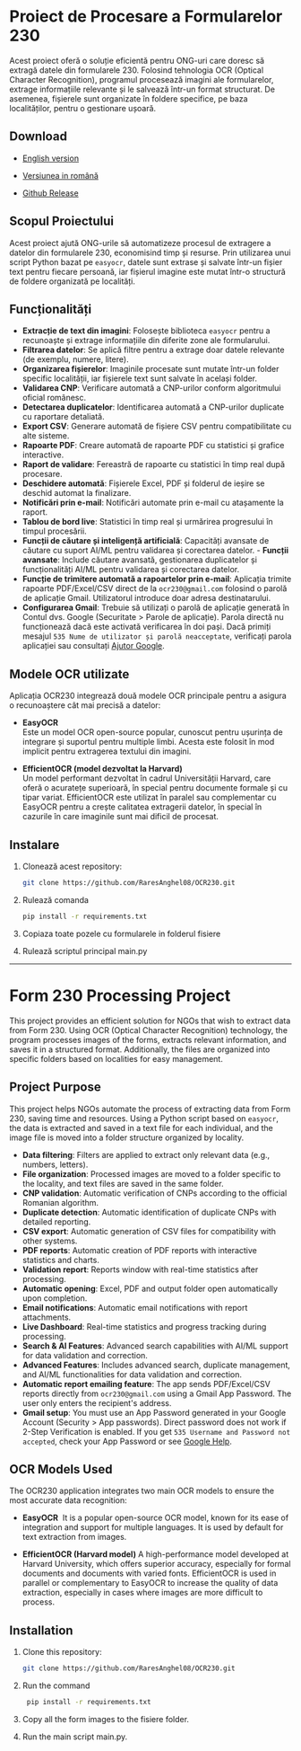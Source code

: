 # Proiect de Procesare a Formularelor 230

Acest proiect oferă o soluție eficientă pentru ONG-uri care doresc să extragă datele din formularele 230. Folosind tehnologia OCR (Optical Character Recognition), programul procesează imagini ale formularelor, extrage informațiile relevante și le salvează într-un format structurat. De asemenea, fișierele sunt organizate în foldere specifice, pe baza localităților, pentru o gestionare ușoară.

## Download
- [English version](https://apps.microsoft.com/detail/9pmm6w5qn2gv?hl=en-GB&gl=en)

- [Versiunea in română](https://apps.microsoft.com/detail/9pmm6w5qn2gv?hl=ro-RO&gl=RO)

- [Github Release](https://github.com/RaresAnghel08/OCR230/releases)

## Scopul Proiectului

Acest proiect ajută ONG-urile să automatizeze procesul de extragere a datelor din formularele 230, economisind timp și resurse. Prin utilizarea unui script Python bazat pe `easyocr`, datele sunt extrase și salvate într-un fișier text pentru fiecare persoană, iar fișierul imagine este mutat într-o structură de foldere organizată pe localități.


## Funcționalități
- **Extracție de text din imagini**: Folosește biblioteca `easyocr` pentru a recunoaște și extrage informațiile din diferite zone ale formularului.
- **Filtrarea datelor**: Se aplică filtre pentru a extrage doar datele relevante (de exemplu, numere, litere).
- **Organizarea fișierelor**: Imaginile procesate sunt mutate într-un folder specific localității, iar fișierele text sunt salvate în același folder.
- **Validarea CNP**: Verificare automată a CNP-urilor conform algoritmului oficial românesc.
- **Detectarea duplicatelor**: Identificarea automată a CNP-urilor duplicate cu raportare detaliată.
- **Export CSV**: Generare automată de fișiere CSV pentru compatibilitate cu alte sisteme.
- **Rapoarte PDF**: Creare automată de rapoarte PDF cu statistici și grafice interactive.
- **Raport de validare**: Fereastră de rapoarte cu statistici în timp real după procesare.
- **Deschidere automată**: Fișierele Excel, PDF și folderul de ieșire se deschid automat la finalizare.
- **Notificări prin e-mail**: Notificări automate prin e-mail cu atașamente la raport.
- **Tablou de bord live**: Statistici în timp real și urmărirea progresului în timpul procesării.
- **Funcții de căutare și inteligență artificială**: Capacități avansate de căutare cu suport AI/ML pentru validarea și corectarea datelor. - **Funcții avansate**: Include căutare avansată, gestionarea duplicatelor și funcționalități AI/ML pentru validarea și corectarea datelor.
- **Funcție de trimitere automată a rapoartelor prin e-mail**: Aplicația trimite rapoarte PDF/Excel/CSV direct de la `ocr230@gmail.com` folosind o parolă de aplicație Gmail. Utilizatorul introduce doar adresa destinatarului.
- **Configurarea Gmail**: Trebuie să utilizați o parolă de aplicație generată în Contul dvs. Google (Securitate > Parole de aplicație). Parola directă nu funcționează dacă este activată verificarea în doi pași. Dacă primiți mesajul `535 Nume de utilizator și parolă neacceptate`, verificați parola aplicației sau consultați [Ajutor Google](https://support.google.com/mail/?p=BadCredentials).

## Modele OCR utilizate

Aplicația OCR230 integrează două modele OCR principale pentru a asigura o recunoaștere cât mai precisă a datelor:

- **EasyOCR**  
  Este un model OCR open-source popular, cunoscut pentru ușurința de integrare și suportul pentru multiple limbi. Acesta este folosit în mod implicit pentru extragerea textului din imagini.

- **EfficientOCR (model dezvoltat la Harvard)**  
  Un model performant dezvoltat în cadrul Universității Harvard, care oferă o acuratețe superioară, în special pentru documente formale și cu tipar variat. EfficientOCR este utilizat în paralel sau complementar cu EasyOCR pentru a crește calitatea extragerii datelor, în special în cazurile în care imaginile sunt mai dificil de procesat.

## Instalare

1. Clonează acest repository:
   ```bash
   git clone https://github.com/RaresAnghel08/OCR230.git

2. Rulează comanda
   ```bash
   pip install -r requirements.txt

4. Copiaza toate pozele cu formularele in folderul fisiere

5. Rulează scriptul principal main.py

---


# Form 230 Processing Project
This project provides an efficient solution for NGOs that wish to extract data from Form 230. Using OCR (Optical Character Recognition) technology, the program processes images of the forms, extracts relevant information, and saves it in a structured format. Additionally, the files are organized into specific folders based on localities for easy management.

## Project Purpose

This project helps NGOs automate the process of extracting data from Form 230, saving time and resources. Using a Python script based on `easyocr`, the data is extracted and saved in a text file for each individual, and the image file is moved into a folder structure organized by locality.

- **Data filtering**: Filters are applied to extract only relevant data (e.g., numbers, letters).
- **File organization**: Processed images are moved to a folder specific to the locality, and text files are saved in the same folder.
- **CNP validation**: Automatic verification of CNPs according to the official Romanian algorithm.
- **Duplicate detection**: Automatic identification of duplicate CNPs with detailed reporting.
- **CSV export**: Automatic generation of CSV files for compatibility with other systems.
- **PDF reports**: Automatic creation of PDF reports with interactive statistics and charts.
- **Validation report**: Reports window with real-time statistics after processing.
- **Automatic opening**: Excel, PDF and output folder open automatically upon completion.
- **Email notifications**: Automatic email notifications with report attachments.
- **Live Dashboard**: Real-time statistics and progress tracking during processing.
- **Search & AI Features**: Advanced search capabilities with AI/ML support for data validation and correction.
- **Advanced Features**: Includes advanced search, duplicate management, and AI/ML functionalities for data validation and correction.
- **Automatic report emailing feature**: The app sends PDF/Excel/CSV reports directly from `ocr230@gmail.com` using a Gmail App Password. The user only enters the recipient's address.
- **Gmail setup**: You must use an App Password generated in your Google Account (Security > App passwords). Direct password does not work if 2-Step Verification is enabled. If you get `535 Username and Password not accepted`, check your App Password or see [Google Help](https://support.google.com/mail/?p=BadCredentials).


## OCR Models Used

The OCR230 application integrates two main OCR models to ensure the most accurate data recognition:

- **EasyOCR** ​​
It is a popular open-source OCR model, known for its ease of integration and support for multiple languages. It is used by default for text extraction from images.

- **EfficientOCR (Harvard model)**
A high-performance model developed at Harvard University, which offers superior accuracy, especially for formal documents and documents with varied fonts. EfficientOCR is used in parallel or complementary to EasyOCR to increase the quality of data extraction, especially in cases where images are more difficult to process.

## Installation

1. Clone this repository:
   ```bash
   git clone https://github.com/RaresAnghel08/OCR230.git

2. Run the command 
   ```bash
    pip install -r requirements.txt

3. Copy all the form images to the fisiere folder.

4. Run the main script main.py.

